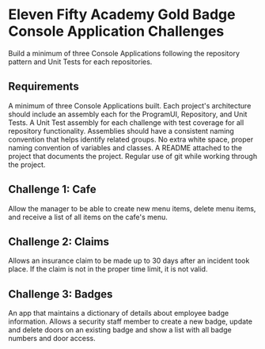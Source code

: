 # Eleven Fifty Academy Gold Badge Console Application Challenges

Build a minimum of three Console Applications following the repository pattern and Unit Tests for each repositories.

## Requirements

A minimum of three Console Applications built.
Each project's architecture should include an assembly each for the ProgramUI, Repository, and Unit Tests.
A Unit Test assembly for each challenge with test coverage for all repository functionality.
Assemblies should have a consistent naming convention that helps identify related groups.
No extra white space, proper naming convention of variables and classes.
A README attached to the project that documents the project.
Regular use of git while working through the project.

## Challenge 1: Cafe

Allow the manager to be able to create new menu items, delete menu items, and receive a list of all items on the cafe's menu.

## Challenge 2: Claims

Allows an insurance claim to be made up to 30 days after an incident took place. If the claim is not in the proper time limit, it is not valid.

## Challenge 3: Badges

An app that maintains a dictionary of details about employee badge information. Allows a security staff member to create a new badge, update and delete doors on an existing badge and show a list with all badge numbers and door access.